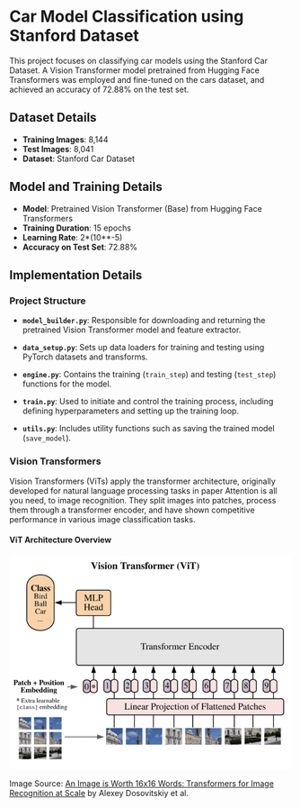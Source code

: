 # Car Model Classification using Stanford Dataset

This project focuses on classifying car models using the Stanford Car Dataset. A Vision Transformer model pretrained from Hugging Face Transformers was employed and fine-tuned on the cars dataset, and achieved an accuracy of 72.88% on the test set.

## Dataset Details

- **Training Images**:  8,144
- **Test Images**: 8,041
- **Dataset**: Stanford Car Dataset

## Model and Training Details

- **Model**: Pretrained Vision Transformer (Base) from Hugging Face Transformers
- **Training Duration**: 15 epochs
- **Learning Rate**: 2*(10**-5)
- **Accuracy on Test Set**: 72.88%

## Implementation Details

### Project Structure

- **`model_builder.py`**: Responsible for downloading and returning the pretrained Vision Transformer model and feature extractor.

- **`data_setup.py`**: Sets up data loaders for training and testing using PyTorch datasets and transforms.

- **`engine.py`**: Contains the training (`train_step`) and testing (`test_step`) functions for the model.

- **`train.py`**: Used to initiate and control the training process, including defining hyperparameters and setting up the training loop.

- **`utils.py`**: Includes utility functions such as saving the trained model (`save_model`).

### Vision Transformers

Vision Transformers (ViTs) apply the transformer architecture, originally developed for natural language processing tasks in paper Attention is all you need, to image recognition. They split images into patches, process them through a transformer encoder, and have shown competitive performance in various image classification tasks.

#### ViT Architecture Overview

<img src="vit_architecture.webp" alt="Vision Transformer Architecture" width="800"/>

Image Source: [An Image is Worth 16x16 Words: Transformers for Image Recognition at Scale](https://arxiv.org/abs/2010.11929) by Alexey Dosovitskiy et al.
